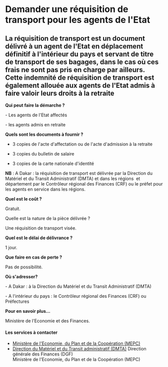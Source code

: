 # Demander une réquisition de transport pour les agents de l'Etat

La réquisition de transport est un document délivré à un agent de l'Etat en déplacement définitif à l'intérieur du pays et servant de titre de transport de ses bagages, dans le cas où ces frais ne sont pas pris en charge par ailleurs. Cette indemnité de réquisition de transport est également allouée aux agents de l'Etat admis à faire valoir leurs droits à la retraite
---------------------------------------------------------------------------------------------------------------------------------------------------------------------------------------------------------------------------------------------------------------------------------------------------------------------------------------------------------------------------------

**Qui peut faire la démarche ?**

\- Les agents de l'Etat affectés

\- les agents admis en retraite  

**Quels sont les documents à fournir ?**

*   3 copies de l'acte d'affectation ou de l'acte d'admission à la retraite
*   3 copies du bulletin de salaire  
    
*   3 copies de la carte nationale d'identité  
    

**NB** : A Dakar : la réquisition de transport est délivrée par la Direction du Matériel et du Transit Administratif (DMTA) et dans les régions  et département par le Contrôleur régional des Finances (CRF) ou le préfet pour les agents en service dans les régions.  

**Quel est le coût ?**

Gratuit.

Quelle est la nature de la pièce délivrée ?

Une réquisition de transport visée.  

**Quel est le délai de délivrance ?**

1 jour.  

**Que faire en cas de perte ?**

Pas de possibilité.  

**Où s'adresser?**

\- A Dakar : à la Direction du Matériel et du Transit Administratif (DMTA)

\- A l'intérieur du pays : le Contrôleur régional des Finances (CRF) ou Préfectures

**Pour en savoir plus...**

Ministère de l'Economie et des Finances.

#### Les services à contacter

*   [Ministère de l'Economie, du Plan et de la Coopération (MEPC)](../../../services/ministere-de-leconomie-du-plan-et-de-la-cooperation-mepc.md)
*   [Direction du Matériel et du Transit administratif (DMTA)](../../../services/direction-du-materiel-et-du-transit-administratif-dmta.md) Direction générale des Finances (DGF)  
    Ministère de l'Economie, du Plan et de la Coopération (MEPC)